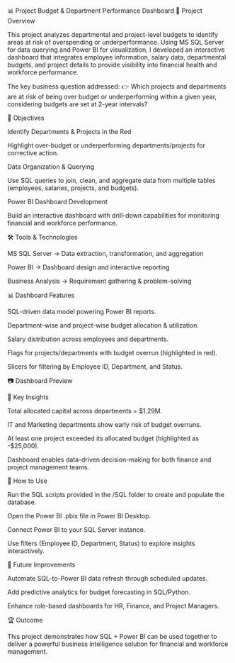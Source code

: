 📊 Project Budget & Department Performance Dashboard
📌 Project Overview

This project analyzes departmental and project-level budgets to identify areas at risk of overspending or underperformance. Using MS SQL Server for data querying and Power BI for visualization, I developed an interactive dashboard that integrates employee information, salary data, departmental budgets, and project details to provide visibility into financial health and workforce performance.

The key business question addressed:
👉 Which projects and departments are at risk of being over budget or underperforming within a given year, considering budgets are set at 2-year intervals?

🎯 Objectives

Identify Departments & Projects in the Red

Highlight over-budget or underperforming departments/projects for corrective action.

Data Organization & Querying

Use SQL queries to join, clean, and aggregate data from multiple tables (employees, salaries, projects, and budgets).

Power BI Dashboard Development

Build an interactive dashboard with drill-down capabilities for monitoring financial and workforce performance.

🛠️ Tools & Technologies

MS SQL Server → Data extraction, transformation, and aggregation

Power BI → Dashboard design and interactive reporting

Business Analysis → Requirement gathering & problem-solving

📊 Dashboard Features

SQL-driven data model powering Power BI reports.

Department-wise and project-wise budget allocation & utilization.

Salary distribution across employees and departments.

Flags for projects/departments with budget overrun (highlighted in red).

Slicers for filtering by Employee ID, Department, and Status.

📷 Dashboard Preview

🔑 Key Insights

Total allocated capital across departments = $1.29M.

IT and Marketing departments show early risk of budget overruns.

At least one project exceeded its allocated budget (highlighted as -$25,000).

Dashboard enables data-driven decision-making for both finance and project management teams.

🚀 How to Use

Run the SQL scripts provided in the /SQL folder to create and populate the database.

Open the Power BI .pbix file in Power BI Desktop.

Connect Power BI to your SQL Server instance.

Use filters (Employee ID, Department, Status) to explore insights interactively.


📌 Future Improvements

Automate SQL-to-Power BI data refresh through scheduled updates.

Add predictive analytics for budget forecasting in SQL/Python.

Enhance role-based dashboards for HR, Finance, and Project Managers.

🏆 Outcome

This project demonstrates how SQL + Power BI can be used together to deliver a powerful business intelligence solution for financial and workforce management.
